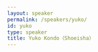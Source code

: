 ```yaml
---
layout: speaker
permalink: /speakers/yuko/
id: yuko
type: speaker
title: Yuko Kondo（Shoeisha）
---
```

